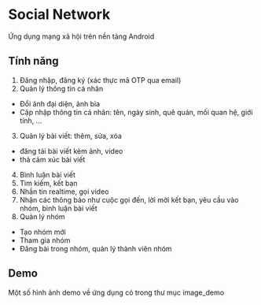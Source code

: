 # Social Network

Ứng dụng mạng xã hội trên nền tảng Android

## Tính năng
1. Đăng nhập, đăng ký (xác thực mã OTP qua email)
2. Quản lý thông tin cá nhân
  * Đổi ảnh đại diện, ảnh bìa
  * Cập nhập thông tin cá nhân: tên, ngày sinh, quê quán, mối quan hệ, giới tính, ...
3. Quản lý bài viết: thêm, sửa, xóa
  * đăng tải bài viết kèm ảnh, video
  * thả cảm xúc bài viết
4. Bình luận bài viết
5. Tìm kiếm, kết bạn
6. Nhắn tin realtime, gọi video
7. Nhận các thông báo như cuộc gọi đến, lời mời kết bạn, yêu cầu vào nhóm, bình luận bài viết
8. Quản lý nhóm
  * Tạo nhóm mới
  * Tham gia nhóm
  * Đăng bài trong nhóm, quản lý thành viên nhóm

## Demo
Một số hình ảnh demo về ứng dụng có trong thư mục image_demo
